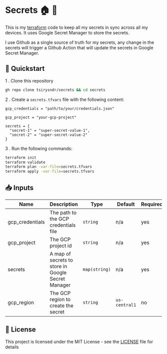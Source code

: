# Secrets 🏠 🔐

This is my [terraform](https://terraform.io) code to keep all my secrets in sync across all my devices. It uses Google Secret Manager to store the secrets.

I use Github as a single source of truth for my secrets, any change in the secrets will trigger a Github Action that will update the secrets in Google Secret Manager.

## 🚀 Quickstart

1 . Clone this repository

```sh
gh repo clone tsirysndr/secrets && cd secrets
```

2 . Create a `secrets.tfvars` file with the following content:

```hcl
gcp_credentials = "path/to/your/credentials.json"

gcp_project = "your-gcp-project"

secrets = {
  "secret-1" = "super-secret-value-1",
  "secret-2" = "super-secret-value-2"
}
```

3 . Run the following commands:

```sh
terraform init
terraform validate
terraform plan -var-file=secrets.tfvars
terraform apply -var-file=secrets.tfvars
```

## 📥 Inputs 

| Name | Description | Type | Default | Required |
|------|-------------|------|---------|----------|
| gcp_credentials | The path to the GCP credentials file | `string` | n/a | yes |
| gcp_project | The GCP project id | `string` | n/a | yes |
| secrets | A map of secrets to store in Google Secret Manager | `map(string)` | n/a | yes |
|gcp_region | The GCP region to create the secret | `string` | `us-central1` | no |

## 📝 License

This project is licensed under the MIT License - see the [LICENSE](LICENSE) file for details
